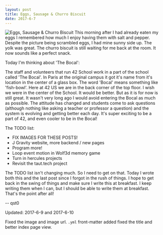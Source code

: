```yaml
---
layout: post
title: Eggs, Sausage & Churro Biscuit
date: 2017-6-7
---
```

![Eggs, Sausage & Churro Biscuit](http://cerealize.me/images/2017-6-7.jpg)
This morning after I had already eaten my eggs I remembered how much I enjoy having them with salt and pepper.
Despite the picture being scrambled eggs, I had mine sunny side up. The yolk was great.
The churro biscuit is still waiting for me back at the room. It now sounds like a perfect snack.

Today I'm thinking about 'The Bocal':

The staff and volunteers that run 42 School work in a part of the school called 'The Bocal'.
In Paris at the original campus it got it's name from it's location in the center of a glass box.
The word 'Bocal' means something like 'fish-bowl'. Here at 42 US we are in the back corner of the top floor.
I wish we were in the center of the School. It would be better. But as it is for now is still great.
It wasn't very long ago I would avoid entering the Bocal as much as possible.
The attitude has changed and students come to ask questions
(although nothing like asking a teacher or professor a question)
and the system is evolving and getting better each day.
It's super exciting to be a part of 42, and even cooler to be in the Bocal!

The TODO list:
* FIX IMAGES FOR THESE POSTS!
* J Gravity website, more backend / new pages
* Program more!
* Loop event motion in Wolf3d memory game
* Turn in hercules projects
* Revisit the taut.tech project

The TODO list isn't changing much. So I need to get on that.
Today I wrote both this and the last post since I forgot in the rush of things.
I hope to get back in the swing of things and make sure I write this at breakfast.
I keep writing them when I can, but I should be able to write them at breakfast.
That's the point after all!

-- qst0

Updated: 2017-6-9 and 2017-6-10

Fixed the image and image url.
`.yml` front-matter added fixed the title and better index page view.
